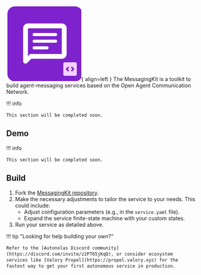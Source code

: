 ![MessagingKit](images/messagingkit.svg){ align=left }
The MessagingKit is a toolkit to build agent-messaging services based on the Open Agent Communication Network.

!!! info

	This section will be completed soon.

## Demo

!!! info

	This section will be completed soon.

## Build

1. Fork the [MessagingKit repository](https://github.com/valory-xyz/open-acn).
2. Make the necessary adjustments to tailor the service to your needs. This could include:
    * Adjust configuration parameters (e.g., in the `service.yaml` file).
    * Expand the service finite-state machine with your custom states.
3. Run your service as detailed above.

!!! tip "Looking for help building your own?"

    Refer to the [Autonolas Discord community](https://discord.com/invite/z2PT65jKqQ), or consider ecosystem services like [Valory Propel](https://propel.valory.xyz) for the fastest way to get your first autonomous service in production.
